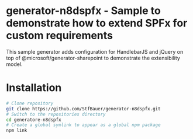 # generator-n8dspfx - Sample to demonstrate how to extend SPFx for custom requirements

This sample generator adds configuration for HandlebarJS and jQuery on top of @microsoft/generator-sharepoint to demonstrate the extensibility model.

# Installation

```sh
# Clone repository
git clone https://github.com/StfBauer/generator-n8dspfx.git
# Switch to the repositories directory
cd generatore-n8dspfx
# Create a global symlink to appear as a global npm package
npm link
```
